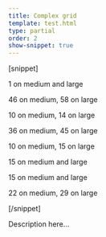 ```yaml
---
title: Complex grid
template: test.html
type: partial
order: 2
show-snippet: true
---
```

[snippet]
<div class="col-wrap">
    <div class="col col--md-1 col--lg-1 margin-left--1">
        <p>1 on medium and large</p>
    </div>
    <div class="col col--md-46 col--lg-58">
        <p>46 on medium, 58 on large</p>
    </div>
</div>
<div class="col-wrap">
    <div class="col col--md-10 col--lg-14 margin-left--1">
        <p>10 on medium, 14 on large</p>
    </div>
    <div class="col col--md-36 col--lg-45">
        <p>36 on medium, 45 on large</p>
    </div>
</div>
<div class="col-wrap">
    <div class="col col--md-15 col--lg-15 margin-left--1">
        <p>10 on medium, 15 on large</p>
    </div>
    <div class="col col--md-22 col--lg-29">
        <div class="col col--md-11 col--lg-14">
            <p>15 on medium and  large</p>
        </div>
        <div class="col col--md-11 col--lg-15">
            <p>15 on medium and  large</p>
        </div>
    </div>
    <div class="col col--md-10 col--lg-15">
        <p>22 on medium, 29 on large</p>
    </div>
</div>

[/snippet]

Description here...